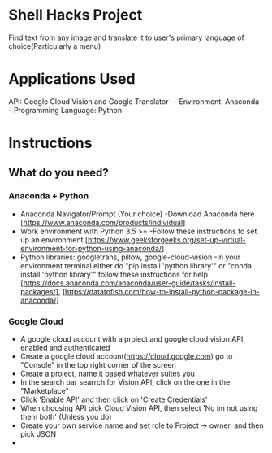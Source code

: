 # Shell Hacks Project
Find text from any image and translate it to user's primary language of choice(Particularly a menu)

# Applications Used
API: Google Cloud Vision and Google Translator --  Environment: Anaconda  -- Programming Language: Python

# Instructions
## What do you need?
### Anaconda + Python
- Anaconda Navigator/Prompt (Your choice)
 -Download Anaconda here [https://www.anaconda.com/products/individual]
 - Work environment with Python 3.5 >=
  -Follow these instructions to set up an environment [https://www.geeksforgeeks.org/set-up-virtual-environment-for-python-using-anaconda/]
 - Python libraries: googletrans, pillow, google-cloud-vision
  -In your environment terminal either do "pip install 'python library'" or "conda install 'python library'" follow these instructions for help [https://docs.anaconda.com/anaconda/user-guide/tasks/install-packages/], [https://datatofish.com/how-to-install-python-package-in-anaconda/]
  
 ### Google Cloud
- A google cloud account with a project and google cloud vision API enabled and authenticated
 - Create  a google cloud account(https://cloud.google.com) go to "Console" in the top right corner of the screen
 - Create a project, name it based whatever suites you
 - In the search bar searrch for Vision API, click on the one in the "Marketplace"
 - Click 'Enable API' and then click on 'Create Credentials' 
 - When choosing API pick Cloud Vision API, then select 'No im not using them both' (Unless you do)
 - Create your own service name and set role to Project -> owner, and then pick JSON
 - 

